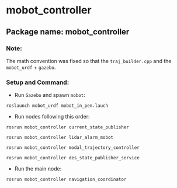 # mobot_controller

## Package name: mobot_controller

### Note: 

The math convention was fixed so that the `traj_builder.cpp` and the `mobot_urdf` + `gazebo`.
### Setup and Command:

- Run `Gazebo` and spawn `mobot`:

`roslaunch mobot_urdf mobot_in_pen.lauch`

- Run nodes following this order:

`rosrun mobot_controller current_state_publisher`

`rosrun mobot_controller lidar_alarm_mobot`

`rosrun mobot_controller modal_trajectory_controller`

`rosrun mobot_controller des_state_publisher_service`

- Run the main node:

`rosrun mobot_controller navigation_coordinator`